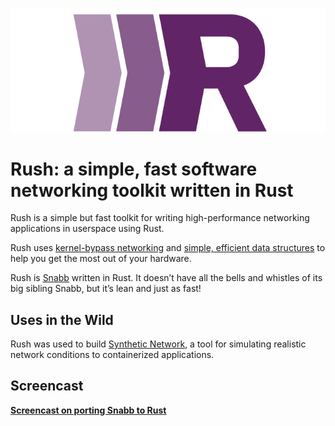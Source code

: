![Rush](rush.png)

# Rush: a simple, fast software networking toolkit written in Rust

Rush is a simple but fast toolkit for writing high-performance networking
applications in userspace using Rust.

Rush uses [kernel-bypass networking](https://github.com/lukego/blog/issues/13)
and [simple, efficient data structures](https://github.com/lukego/blog/issues/11)
to help you get the most out of your hardware.

Rush is [Snabb](https://github.com/snabbco/snabb/) written in Rust. It doesn’t
have all the bells and whistles of its big sibling Snabb, but it’s lean and
just as fast!

## Uses in the Wild

Rush was used to build [Synthetic Network](https://www.daily.co/blog/using-docker-and-userspace-networking-to-simulate-real-world-networks/),
a tool for simulating realistic network conditions to containerized
applications.


## Screencast

**[Screencast on porting Snabb to Rust](https://mr.gy/screen/rush/)**
